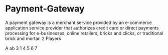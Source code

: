 # Payment-Gateway
A payment gateway is a merchant service provided by an e-commerce application service provider that authorizes credit card or direct payments processing for e-businesses, online retailers, bricks and clicks, or traditional brick and mortar. 
2
Players

A
ab
3
1
4
5
6
7
